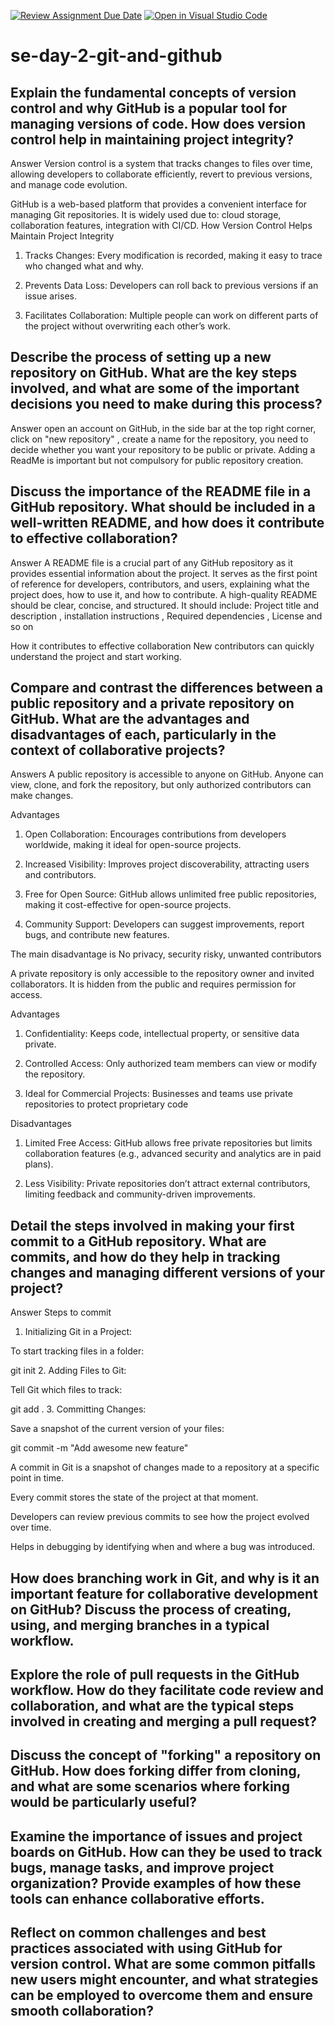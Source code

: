 [![Review Assignment Due Date](https://classroom.github.com/assets/deadline-readme-button-22041afd0340ce965d47ae6ef1cefeee28c7c493a6346c4f15d667ab976d596c.svg)](https://classroom.github.com/a/8wgCKhpZ)
[![Open in Visual Studio Code](https://classroom.github.com/assets/open-in-vscode-2e0aaae1b6195c2367325f4f02e2d04e9abb55f0b24a779b69b11b9e10269abc.svg)](https://classroom.github.com/online_ide?assignment_repo_id=18397975&assignment_repo_type=AssignmentRepo)
# se-day-2-git-and-github
## Explain the fundamental concepts of version control and why GitHub is a popular tool for managing versions of code. How does version control help in maintaining project integrity?

Answer 
Version control is a system that tracks changes to files over time, allowing developers to collaborate efficiently, revert to previous versions, and manage code evolution.

GitHub is a web-based platform that provides a convenient interface for managing Git repositories. It is widely used due to: cloud storage, collaboration features, integration with CI/CD.
How Version Control Helps Maintain Project Integrity
1. Tracks Changes: Every modification is recorded, making it easy to trace who changed what and why.


2. Prevents Data Loss: Developers can roll back to previous versions if an issue arises.


3. Facilitates Collaboration: Multiple people can work on different parts of the project without overwriting each other’s work.
   
## Describe the process of setting up a new repository on GitHub. What are the key steps involved, and what are some of the important decisions you need to make during this process?

Answer 
open an account on GitHub, in the side bar at the top right corner, click on "new repository" , create a name for the repository, you need to decide whether you want your repository to be public or private.
Adding a ReadMe is important but not compulsory for public repository creation.

## Discuss the importance of the README file in a GitHub repository. What should be included in a well-written README, and how does it contribute to effective collaboration?

Answer 
A README file is a crucial part of any GitHub repository as it provides essential information about the project. It serves as the first point of reference for developers, contributors, and users, explaining what the project does, how to use it, and how to contribute.
A high-quality README should be clear, concise, and structured.
It should include:
Project title and description ,
installation instructions ,
Required dependencies ,
License and so on

How it contributes to effective collaboration 
New contributors can quickly understand the project and start working.


## Compare and contrast the differences between a public repository and a private repository on GitHub. What are the advantages and disadvantages of each, particularly in the context of collaborative projects?

Answers
A public repository is accessible to anyone on GitHub. Anyone can view, clone, and fork the repository, but only authorized contributors can make changes.

Advantages
1. Open Collaboration: Encourages contributions from developers worldwide, making it ideal for open-source projects.


2. Increased Visibility: Improves project discoverability, attracting users and contributors.


3. Free for Open Source: GitHub allows unlimited free public repositories, making it cost-effective for open-source projects.


4. Community Support: Developers can suggest improvements, report bugs, and contribute new features.

The main disadvantage is No privacy, security risky, unwanted contributors

A private repository is only accessible to the repository owner and invited collaborators. It is hidden from the public and requires permission for access.

Advantages 
1. Confidentiality: Keeps code, intellectual property, or sensitive data private.


2. Controlled Access: Only authorized team members can view or modify the repository.


3. Ideal for Commercial Projects: Businesses and teams use private repositories to protect proprietary code

 Disadvantages
 1. Limited Free Access: GitHub allows free private repositories but limits collaboration features (e.g., advanced security and analytics are in paid plans).


2. Less Visibility: Private repositories don’t attract external contributors, limiting feedback and community-driven improvements.

## Detail the steps involved in making your first commit to a GitHub repository. What are commits, and how do they help in tracking changes and managing different versions of your project?

Answer 
Steps to commit
1. Initializing Git in a Project:

To start tracking files in a folder:


git init
2. Adding Files to Git:

Tell Git which files to track:


git add .
3. Committing Changes:

Save a snapshot of the current version of your files:


git commit -m "Add awesome new feature"

A commit in Git is a snapshot of changes made to a repository at a specific point in time.

Every commit stores the state of the project at that moment.

Developers can review previous commits to see how the project evolved over time.

Helps in debugging by identifying when and where a bug was introduced.

## How does branching work in Git, and why is it an important feature for collaborative development on GitHub? Discuss the process of creating, using, and merging branches in a typical workflow.

## Explore the role of pull requests in the GitHub workflow. How do they facilitate code review and collaboration, and what are the typical steps involved in creating and merging a pull request?

## Discuss the concept of "forking" a repository on GitHub. How does forking differ from cloning, and what are some scenarios where forking would be particularly useful?

## Examine the importance of issues and project boards on GitHub. How can they be used to track bugs, manage tasks, and improve project organization? Provide examples of how these tools can enhance collaborative efforts.

## Reflect on common challenges and best practices associated with using GitHub for version control. What are some common pitfalls new users might encounter, and what strategies can be employed to overcome them and ensure smooth collaboration?
